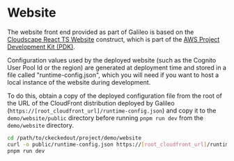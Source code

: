 # Website

The website front end provided as part of Galileo is based on the [Cloudscape React TS Website](https://aws.github.io/aws-pdk/developer_guides/cloudscape-react-ts-website/index.html) construct, which is part of the [AWS Project Development Kit (PDK)](https://aws.github.io/aws-pdk/).

Configuration values used by the deployed website (such as the Cognito User Pool Id or the region) are generated at deployment time and stored in a file called "runtime-config.json", which you will need if you want to host a local instance of the website during development.

To do this, obtain a copy of the deployed configuration file from the root of the URL of the CloudFront distribution deployed by Galileo (`https://[root_cloudfront_url]/runtime-config.json`) and copy it to the `demo/website/public` directory before running `pnpm run dev` from the `demo/website` directory.

```sh
cd /path/to/ckeckedout/project/demo/website
curl -o public/runtime-config.json https://[root_cloudfront_url]/runtime-config.json
pnpm run dev
```
